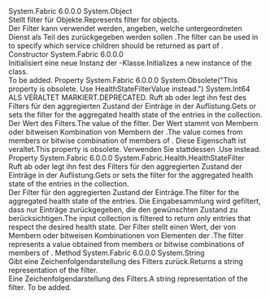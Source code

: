 <Type Name="ServiceHealthStatesFilter" FullName="System.Fabric.Health.ServiceHealthStatesFilter">
  <TypeSignature Language="C#" Value="public sealed class ServiceHealthStatesFilter" />
  <TypeSignature Language="ILAsm" Value=".class public auto ansi sealed beforefieldinit ServiceHealthStatesFilter extends System.Object" />
  <TypeSignature Language="DocId" Value="T:System.Fabric.Health.ServiceHealthStatesFilter" />
  <TypeSignature Language="VB.NET" Value="Public NotInheritable Class ServiceHealthStatesFilter" />
  <TypeSignature Language="F#" Value="type ServiceHealthStatesFilter = class" />
  <AssemblyInfo>
    <AssemblyName>System.Fabric</AssemblyName>
    <AssemblyVersion>6.0.0.0</AssemblyVersion>
  </AssemblyInfo>
  <Base>
    <BaseTypeName>System.Object</BaseTypeName>
  </Base>
  <Interfaces />
  <Docs>
    <summary>
      <para><span data-ttu-id="c0725-101">Stellt filter für <see cref="T:System.Fabric.Health.ServiceHealthState" /> Objekte.</span><span class="sxs-lookup"><span data-stu-id="c0725-101">Represents filter for <see cref="T:System.Fabric.Health.ServiceHealthState" /> objects.</span></span></para>
    </summary>
    <remarks><span data-ttu-id="c0725-102">Der Filter kann verwendet werden, <see cref="T:System.Fabric.Description.ApplicationHealthQueryDescription" /> angeben, welche untergeordneten Dienst als Teil des zurückgegeben werden sollen <see cref="T:System.Fabric.Health.ApplicationHealth" />.</span><span class="sxs-lookup"><span data-stu-id="c0725-102">The filter can be used in <see cref="T:System.Fabric.Description.ApplicationHealthQueryDescription" /> to specify which service children should be returned as part of <see cref="T:System.Fabric.Health.ApplicationHealth" />.</span></span></remarks>
  </Docs>
  <Members>
    <Member MemberName=".ctor">
      <MemberSignature Language="C#" Value="public ServiceHealthStatesFilter ();" />
      <MemberSignature Language="ILAsm" Value=".method public hidebysig specialname rtspecialname instance void .ctor() cil managed" />
      <MemberSignature Language="DocId" Value="M:System.Fabric.Health.ServiceHealthStatesFilter.#ctor" />
      <MemberSignature Language="VB.NET" Value="Public Sub New ()" />
      <MemberType>Constructor</MemberType>
      <AssemblyInfo>
        <AssemblyName>System.Fabric</AssemblyName>
        <AssemblyVersion>6.0.0.0</AssemblyVersion>
      </AssemblyInfo>
      <Parameters />
      <Docs>
        <summary>
          <para><span data-ttu-id="c0725-103">Initialisiert eine neue Instanz der <see cref="T:System.Fabric.Health.ServiceHealthStatesFilter" />-Klasse.</span><span class="sxs-lookup"><span data-stu-id="c0725-103">Initializes a new instance of the <see cref="T:System.Fabric.Health.ServiceHealthStatesFilter" /> class.</span></span></para>
        </summary>
        <remarks>To be added.</remarks>
      </Docs>
    </Member>
    <Member MemberName="HealthStateFilter">
      <MemberSignature Language="C#" Value="public long HealthStateFilter { get; set; }" />
      <MemberSignature Language="ILAsm" Value=".property instance int64 HealthStateFilter" />
      <MemberSignature Language="DocId" Value="P:System.Fabric.Health.ServiceHealthStatesFilter.HealthStateFilter" />
      <MemberSignature Language="VB.NET" Value="Public Property HealthStateFilter As Long" />
      <MemberSignature Language="F#" Value="member this.HealthStateFilter : int64 with get, set" Usage="System.Fabric.Health.ServiceHealthStatesFilter.HealthStateFilter" />
      <MemberType>Property</MemberType>
      <AssemblyInfo>
        <AssemblyName>System.Fabric</AssemblyName>
        <AssemblyVersion>6.0.0.0</AssemblyVersion>
      </AssemblyInfo>
      <Attributes>
        <Attribute>
          <AttributeName>System.Obsolete("This property is obsolete. Use HealthStateFilterValue instead.")</AttributeName>
        </Attribute>
      </Attributes>
      <ReturnValue>
        <ReturnType>System.Int64</ReturnType>
      </ReturnValue>
      <Docs>
        <summary>
          <para><span data-ttu-id="c0725-104">ALS VERALTET MARKIERT.</span><span class="sxs-lookup"><span data-stu-id="c0725-104">DEPRECATED.</span></span> <span data-ttu-id="c0725-105">Ruft ab oder legt ihn fest des Filters für den aggregierten Zustand der <see cref="T:System.Fabric.Health.ServiceHealthState" /> Einträge in der Auflistung.</span><span class="sxs-lookup"><span data-stu-id="c0725-105">Gets or sets the filter for the aggregated health state of the <see cref="T:System.Fabric.Health.ServiceHealthState" /> entries in the collection.</span></span> </para>
        </summary>
        <value>
          <para><span data-ttu-id="c0725-106">Der Wert des Filters.</span><span class="sxs-lookup"><span data-stu-id="c0725-106">The value of the filter.</span></span> <span data-ttu-id="c0725-107">Der Wert stammt von Membern oder bitweisen Kombination von Membern der <see cref="T:System.Fabric.Health.HealthStateFilter" />.</span><span class="sxs-lookup"><span data-stu-id="c0725-107">The value comes from members or bitwise combination of members of <see cref="T:System.Fabric.Health.HealthStateFilter" />.</span></span></para>
        </value>
        <remarks><span data-ttu-id="c0725-108">Diese Eigenschaft ist veraltet.</span><span class="sxs-lookup"><span data-stu-id="c0725-108">This property is obsolete.</span></span> <span data-ttu-id="c0725-109">Verwenden Sie stattdessen <see cref="P:System.Fabric.Health.ApplicationHealthStatesFilter.HealthStateFilterValue" />.</span><span class="sxs-lookup"><span data-stu-id="c0725-109">Use <see cref="P:System.Fabric.Health.ApplicationHealthStatesFilter.HealthStateFilterValue" /> instead.</span></span></remarks>
      </Docs>
    </Member>
    <Member MemberName="HealthStateFilterValue">
      <MemberSignature Language="C#" Value="public System.Fabric.Health.HealthStateFilter HealthStateFilterValue { get; set; }" />
      <MemberSignature Language="ILAsm" Value=".property instance valuetype System.Fabric.Health.HealthStateFilter HealthStateFilterValue" />
      <MemberSignature Language="DocId" Value="P:System.Fabric.Health.ServiceHealthStatesFilter.HealthStateFilterValue" />
      <MemberSignature Language="VB.NET" Value="Public Property HealthStateFilterValue As HealthStateFilter" />
      <MemberSignature Language="F#" Value="member this.HealthStateFilterValue : System.Fabric.Health.HealthStateFilter with get, set" Usage="System.Fabric.Health.ServiceHealthStatesFilter.HealthStateFilterValue" />
      <MemberType>Property</MemberType>
      <AssemblyInfo>
        <AssemblyName>System.Fabric</AssemblyName>
        <AssemblyVersion>6.0.0.0</AssemblyVersion>
      </AssemblyInfo>
      <ReturnValue>
        <ReturnType>System.Fabric.Health.HealthStateFilter</ReturnType>
      </ReturnValue>
      <Docs>
        <summary>
            <span data-ttu-id="c0725-110">Ruft ab oder legt ihn fest des Filters für den aggregierten Zustand der <see cref="T:System.Fabric.Health.ServiceHealthState" /> Einträge in der Auflistung.</span><span class="sxs-lookup"><span data-stu-id="c0725-110">Gets or sets the filter for the aggregated health state of the <see cref="T:System.Fabric.Health.ServiceHealthState" /> entries in the collection.</span></span> 
            </summary>
        <value><span data-ttu-id="c0725-111">Der Filter für den aggregierten Zustand der <see cref="T:System.Fabric.Health.ServiceHealthState" /> Einträge.</span><span class="sxs-lookup"><span data-stu-id="c0725-111">The filter for the aggregated health state of the <see cref="T:System.Fabric.Health.ServiceHealthState" /> entries.</span></span></value>
        <remarks><span data-ttu-id="c0725-112">Die Eingabesammlung wird gefiltert, dass nur Einträge zurückgegeben, die den gewünschten Zustand zu berücksichtigen.</span><span class="sxs-lookup"><span data-stu-id="c0725-112">The input collection is filtered to return only entries that respect the desired health state.</span></span> <span data-ttu-id="c0725-113">Der Filter stellt einen Wert, der von Membern oder bitweisen Kombinationen von Elementen der <see cref="T:System.Fabric.Health.HealthStateFilter" />.</span><span class="sxs-lookup"><span data-stu-id="c0725-113">The filter represents a value obtained from members or bitwise combinations of members of <see cref="T:System.Fabric.Health.HealthStateFilter" />.</span></span></remarks>
      </Docs>
    </Member>
    <Member MemberName="ToString">
      <MemberSignature Language="C#" Value="public override string ToString ();" />
      <MemberSignature Language="ILAsm" Value=".method public hidebysig virtual instance string ToString() cil managed" />
      <MemberSignature Language="DocId" Value="M:System.Fabric.Health.ServiceHealthStatesFilter.ToString" />
      <MemberSignature Language="VB.NET" Value="Public Overrides Function ToString () As String" />
      <MemberSignature Language="F#" Value="override this.ToString : unit -&gt; string" Usage="serviceHealthStatesFilter.ToString " />
      <MemberType>Method</MemberType>
      <AssemblyInfo>
        <AssemblyName>System.Fabric</AssemblyName>
        <AssemblyVersion>6.0.0.0</AssemblyVersion>
      </AssemblyInfo>
      <ReturnValue>
        <ReturnType>System.String</ReturnType>
      </ReturnValue>
      <Parameters />
      <Docs>
        <summary>
            <span data-ttu-id="c0725-114">Gibt eine Zeichenfolgendarstellung des Filters zurück.</span><span class="sxs-lookup"><span data-stu-id="c0725-114">Returns a string representation of the filter.</span></span>
            </summary>
        <returns><span data-ttu-id="c0725-115">Eine Zeichenfolgendarstellung des Filters.</span><span class="sxs-lookup"><span data-stu-id="c0725-115">A string representation of the filter.</span></span></returns>
        <remarks>To be added.</remarks>
      </Docs>
    </Member>
  </Members>
</Type>